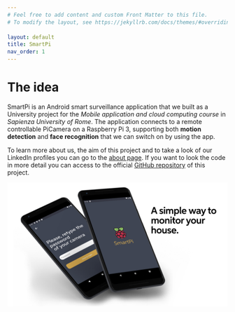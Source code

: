 ```yaml
---
# Feel free to add content and custom Front Matter to this file.
# To modify the layout, see https://jekyllrb.com/docs/themes/#overriding-theme-defaults

layout: default
title: SmartPi
nav_order: 1
---
```


#  The idea

SmartPi is an Android smart surveillance application that we built as a University project for the *Mobile application and cloud computing course* in *Sapienza University of Rome*. The application connects to a remote controllable PiCamera on a Raspberry Pi 3, supporting both **motion detection** and **face recognition** that we can switch on by using the app.

To learn more about us, the aim of this project and to take a look of our LinkedIn profiles you can go to the [about page](https://sergiopicca.github.io/smartPi-app/pages/about.html). If you want to look the code in more detail you can access to the official [GitHub repository](https://github.com/sergiopicca/smartPi-app/) of this project.

![Overview of the app](images/ui.jpeg)
